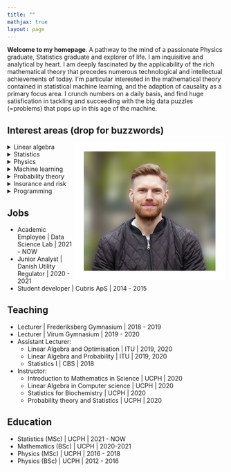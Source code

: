 ```yaml
---
title: ""
mathjax: true
layout: page
---
```

**Welcome to my homepage**.
A pathway to the mind of a passionate Physics graduate, Statistics graduate and explorer of life.
I am inquisitive and analytical by heart. I am deeply fascinated by the applicability of the rich mathematical theory that precedes numerous technological and intellectual achievements of today.
I'm particular interested in the mathematical theory contained in statistical machine learning, and the adaption of causality as a primary focus area. I crunch numbers on a daily basis,
and find huge satisfication in tackling and succeeding with the big data
puzzles (=problems) that pops up in this age of the machine.

## Interest areas (drop for buzzwords)
<img align="right" src="/assets/mig.png" width="350">

<details>
<summary>Linear algebra</summary>
Multivariate analysis, PCA, Projections, Model matrices, Vector spaces
</details>
<details>
<summary>Statistics</summary>
Bayesian, Regression, Linear/Generalized/Mixed models, Missing values, Confounding-effects, Experimental design
</details>
<details>
<summary>Physics</summary>
Modern quantum mechanics, Hilbert spaces, Power flow models, Electric circuits
</details>
<details>
<summary>Machine learning</summary>
SVMs, Random forrests, Hard/soft generalization bounds, Cross-validation, Data comprehension
</details>
<details>
<summary>Probability theory</summary>
Modelling, Simulation/sampling, Distributional properties, Limit theorems, Approximation theory
</details>
<details>
<summary>Insurance and risk</summary>
Composite poisson model, Future value, Law of large numbers, Impact of big data on insurance
</details>
<details>
<summary>Programming</summary>
Python, R, SQL, Matlab, VBA, Maple, Stan
</details>

## Jobs
* Academic Employee &#124; Data Science Lab &#124; 2021 - NOW
* Junior Analyst &#124; Danish Utility Regulator &#124; 2020 - 2021
* Student developer &#124; Cubris ApS &#124; 2014 - 2015

## Teaching
* Lecturer &#124; Frederiksberg Gymnasium &#124; 2018 - 2019
* Lecturer &#124; Virum Gymnasium &#124; 2019 - 2020
* Assistant Lecturer:
  * Linear Algebra and Optimisation &#124; ITU &#124; 2019, 2020
  * Linear Algebra and Probability &#124; ITU &#124; 2019, 2020
  * Statistics I &#124; CBS &#124; 2018
* Instructor:
  * Introduction to Mathematics in Science &#124; UCPH &#124; 2020
  * Linear Algebra in Computer science &#124; UCPH &#124; 2020
  * Statistics for Biochemistry &#124; UCPH &#124; 2020
  * Probability theory and Statistics &#124; UCPH &#124; 2020

## Education
* Statistics (MSc) &#124; UCPH &#124; 2021 - NOW
* Mathematics (BSc) &#124; UCPH &#124; 2020-2021
* Physics (MSc) &#124; UCPH &#124; 2016 - 2018
* Physics (BSc) &#124; UCPH &#124; 2012 - 2016
